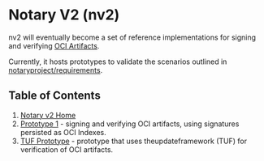 # Notary V2 (nv2)

nv2 will eventually become a set of reference implementations for signing and verifying [OCI Artifacts][artifacts-repo].

Currently, it hosts prototypes to validate the scenarios outlined in [notaryproject/requirements](https://github.com/notaryproject/requirements/blob/main/scenarios.md#scenarios).

## Table of Contents

1. [Notary v2 Home][notaryv2-home]
1. [Prototype 1][prototype-1] - signing and verifying OCI artifacts, using signatures persisted as OCI Indexes.
1. [TUF Prototype][prototype-tuf] - prototype that uses theupdateframework (TUF) for verification of OCI artifacts.

[artifacts-repo]:   https://github.com/opencontainers/artifacts
[prototype-1]:      https://github.com/notaryproject/nv2/tree/prototype-1
[notaryv2-home]:    https://github.com/notaryproject/requirements
[prototype-tuf]:    https://github.com/notaryproject/nv2/tree/prototype-tuf
